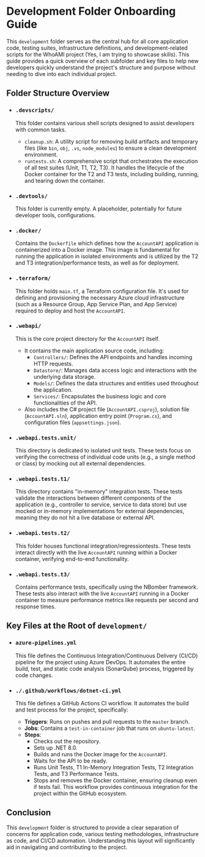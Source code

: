 # Development Folder Onboarding Guide

This `development` folder serves as the central hub for all core application code, testing suites, infrastructure definitions, and development-related scripts for the WhoAMI project (Yes, I am trying to showcase skills). This guide provides a quick overview of each subfolder and key files to help new developers quickly understand the project's structure and purpose without needing to dive into each individual project.

## Folder Structure Overview

*   ### `.devscripts/`
    This folder contains various shell scripts designed to assist developers with common tasks.
    *   `cleanup.sh`: A utility script for removing build artifacts and temporary files (like `bin`, `obj`, `.vs`, `node_modules`) to ensure a clean development environment.
    *   `runtests.sh`: A comprehensive script that orchestrates the execution of all test suites (Unit, T1, T2, T3). It handles the lifecycle of the Docker container for the T2 and T3 tests, including building, running, and tearing down the container.

*   ### `.devtools/`
    This folder is currently empty. A placeholder, potentially for future developer tools, configurations.

*   ### `.docker/`
    Contains the `Dockerfile` which defines how the `AccountAPI` application is containerized into a Docker image. This image is fundamental for running the application in isolated environments and is utilized by the T2 and T3 integration/performance tests, as well as for deployment.

*   ### `.terraform/`
    This folder holds `main.tf`, a Terraform configuration file. It's used for defining and provisioning the necessary Azure cloud infrastructure (such as a Resource Group, App Service Plan, and App Service) required to deploy and host the `AccountAPI`.

*   ### `.webapi/`
    This is the core project directory for the `AccountAPI` itself.
    *   It contains the main application source code, including:
        *   `Controllers/`: Defines the API endpoints and handles incoming HTTP requests.
        *   `Datastore/`: Manages data access logic and interactions with the underlying data storage.
        *   `Models/`: Defines the data structures and entities used throughout the application.
        *   `Services/`: Encapsulates the business logic and core functionalities of the API.
    *   Also includes the C# project file (`AccountAPI.csproj`), solution file (`AccountAPI.sln`), application entry point (`Program.cs`), and configuration files (`appsettings.json`).

*   ### `.webapi.tests.unit/`
    This directory is dedicated to isolated unit tests. These tests focus on verifying the correctness of individual code units (e.g., a single method or class) by mocking out all external dependencies.

*   ### `.webapi.tests.t1/`
    This directory contains "in-memory" integration tests. These tests validate the interactions between different components of the application (e.g., controller to service, service to data store) but use mocked or in-memory implementations for external dependencies, meaning they do not hit a live database or external API.

*   ### `.webapi.tests.t2/`
    This folder houses functional integration/regressiontests. These tests interact directly with the live `AccountAPI` running within a Docker container, verifying end-to-end functionality.

*   ### `.webapi.tests.t3/`
    Contains performance tests, specifically using the NBomber framework. These tests also interact with the live `AccountAPI` running in a Docker container to measure performance metrics like requests per second and response times.

## Key Files at the Root of `development/`

*   ### `azure-pipelines.yml`
    This file defines the Continuous Integration/Continuous Delivery (CI/CD) pipeline for the project using Azure DevOps. It automates the entire build, test, and static code analysis (SonarQube) process, triggered by code changes.

*   ### `./.github/workflows/dotnet-ci.yml`
    This file defines a GitHub Actions CI workflow. It automates the build and test process for the project, specifically:
    *   **Triggers**: Runs on pushes and pull requests to the `master` branch.
    *   **Jobs**: Contains a `test-in-container` job that runs on `ubuntu-latest`.
    *   **Steps**:
        *   Checks out the repository.
        *   Sets up .NET 8.0.
        *   Builds and runs the Docker image for the `AccountAPI`.
        *   Waits for the API to be ready.
        *   Runs Unit Tests, T1 In-Memory Integration Tests, T2 Integration Tests, and T3 Performance Tests.
        *   Stops and removes the Docker container, ensuring cleanup even if tests fail.
    This workflow provides continuous integration for the project within the GitHub ecosystem.

## Conclusion

This `development` folder is structured to provide a clear separation of concerns for application code, various testing methodologies, infrastructure as code, and CI/CD automation. Understanding this layout will significantly aid in navigating and contributing to the project.
